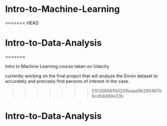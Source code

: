 # Intro-to-Machine-Learning
<<<<<<< HEAD
# Intro-to-Data-Analysis
=======

Intro to Machine Learning course taken on Udacity

currently working on the final project that will analyze the Enron dataset to accurately and precisely find persons of interest in the case.
>>>>>>> 510358681fb1209eaaa9b295467b8cdb8d89e33b
# Intro-to-Data-Analysis
